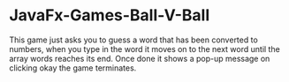 # JavaFx-Games-Ball-V-Ball

This game just asks you to guess a word that has been converted to numbers, when you type in the word it moves on to the next word until the array words reaches its end.
Once done it shows a pop-up message on clicking okay the game terminates.
